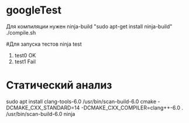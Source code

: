 # googleTest

Для компиляции нужен ninja-build 
"sudo apt-get install ninja-build" 
./compile.sh

#Для запуска тестов
ninja test
1. test0 OK
2. test1 Fail

# Статический анализ
sudo apt install clang-tools-6.0
/usr/bin/scan-build-6.0 cmake -DCMAKE_CXX_STANDARD=14 -DCMAKE_CXX_COMPILER=clang++-6.0 .
/usr/bin/scan-build-6.0 ninja
